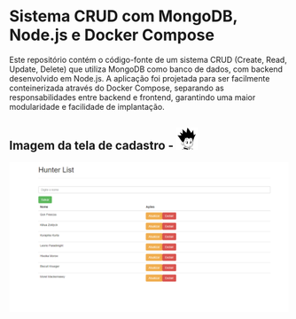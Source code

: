 # Sistema CRUD com MongoDB, Node.js e Docker Compose


Este repositório contém o código-fonte de um sistema CRUD (Create, Read, Update, Delete) que utiliza MongoDB como banco de dados, com backend desenvolvido em Node.js.
A aplicação foi projetada para ser facilmente conteinerizada através do Docker Compose, separando as responsabilidades entre backend e frontend, garantindo uma maior modularidade e facilidade de implantação.


## Imagem da tela de cadastro - <img src="./img/gon.jpg" alt="imagem hxh - cadastro lista" width="40" >


 
![imagem hxh - cadastro lista](./img/tela-cadastro.png)
